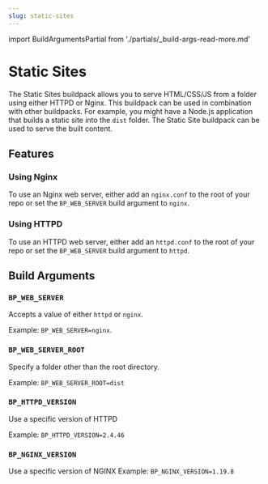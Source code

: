 ```yaml
---
slug: static-sites
---
```


import BuildArgumentsPartial from './partials/\_build-args-read-more.md'

# Static Sites

The Static Sites buildpack allows you to serve HTML/CSS/JS from a folder using either HTTPD or Nginx.
This buildpack can be used in combination with other buildpacks. For example, you might have a Node.js application that builds a static site into the `dist` folder. The Static Site buildpack can be used to serve the built content.

## Features

### Using Nginx

To use an Nginx web server, either add an `nginx.conf` to the root of your repo or set the `BP_WEB_SERVER` build argument to `nginx`.

### Using HTTPD

To use an HTTPD web server, either add an `httpd.conf` to the root of your repo or set the `BP_WEB_SERVER` build argument to `httpd`.

## Build Arguments

<BuildArgumentsPartial/>

### `BP_WEB_SERVER`

Accepts a value of either `httpd` or `nginx`.

Example: `BP_WEB_SERVER=nginx`.

### `BP_WEB_SERVER_ROOT`

Specify a folder other than the root directory.

Example: `BP_WEB_SERVER_ROOT=dist`

### `BP_HTTPD_VERSION`

Use a specific version of HTTPD

Example: `BP_HTTPD_VERSION=2.4.46`

### `BP_NGINX_VERSION`

Use a specific version of NGINX
Example: `BP_NGINX_VERSION=1.19.8`
